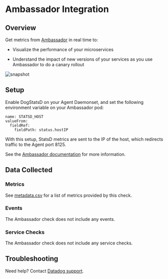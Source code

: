 # Ambassador Integration

## Overview

Get metrics from [Ambassador][1] in real time to:

- Visualize the performance of your microservices

- Understand the impact of new versions of your services as you use Ambassador to do a canary rollout

![snapshot][2]

## Setup

Enable DogStatsD on your Agent Daemonset, and set the following environment variable on your Ambassador pod:

```
name: STATSD_HOST
valueFrom:
  fieldRef:    
    fieldPath: status.hostIP
```

With this setup, StatsD metrics are sent to the IP of the host, which redirects traffic to the Agent port 8125.

See the [Ambassador documentation][5] for more information.

## Data Collected

### Metrics

See [metadata.csv][3] for a list of metrics provided by this check.

### Events

The Ambassador check does not include any events.

### Service Checks

The Ambassador check does not include any service checks.
## Troubleshooting
Need help? Contact [Datadog support][4].

[1]: https://www.getambassador.io
[2]: https://raw.githubusercontent.com/DataDog/integrations-extras/master/ambassador/images/upstream-req-time.png
[3]: https://github.com/DataDog/integrations-extras/blob/master/ambassador/metadata.csv
[4]: https://docs.datadoghq.com/help/
[5]: https://www.getambassador.io/docs/latest/topics/running/statistics/#exposing-statistics-via-statsd
